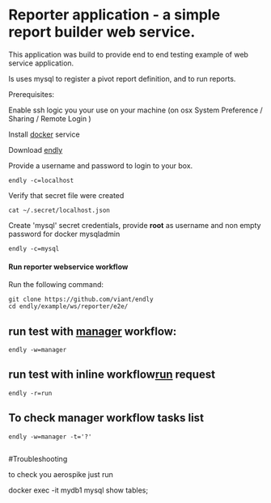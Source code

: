 # Reporter application - a simple report builder web service.

This application was build to provide end to end testing example of web service application.

Is uses mysql to register a pivot report definition, and to run reports.


Prerequisites:

Enable ssh logic you your use on your machine (on osx System Preference / Sharing / Remote Login )
 
Install [docker](https://docs.docker.com/engine/installation/) service

Download [endly](https://github.com/viant/endly/releases/)

Provide a username and password to login to your box.
```text
endly -c=localhost
```

Verify that secret file were created
```text
cat ~/.secret/localhost.json
```

Create 'mysql' secret credentials, provide  **root** as username and non empty password for docker mysqladmin
```text
endly -c=mysql
```



#### Run reporter webservice workflow

Run the following command:

```text
git clone https://github.com/viant/endly
cd endly/example/ws/reporter/e2e/
```

## run test with [manager](endly/manager.csv) workflow:
```text
endly -w=manager
```

## run test with inline workflow[run](endly/run.yaml) request
```text
endly -r=run
```

## To check manager workflow tasks list
```text
endly -w=manager -t='?'
 
```




#Troubleshooting

to check you aerospike just run



docker exec -it mydb1 mysql
show tables;


  


